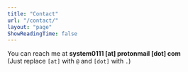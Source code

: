 ```yaml
---
title: "Contact"
url: "/contact/"
layout: "page"
ShowReadingTime: false
---
```


You can reach me at **system0111 [at] protonmail [dot] com**  
(Just replace `[at]` with `@` and `[dot]` with `.`)